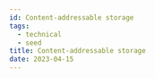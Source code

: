 ```yaml
---
id: Content-addressable storage
tags:
  - technical
  - seed
title: Content-addressable storage
date: 2023-04-15
---
```

